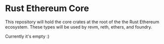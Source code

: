 # Rust Ethereum Core

This repository will hold the core crates at the root of the the Rust Ethereum
ecosystem. These types will be used by revm, reth, ethers, and foundry.

Currently it's empty :)
